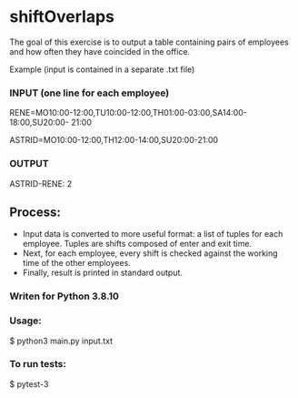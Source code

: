 # shiftOverlaps
The goal of this exercise is to output a table containing pairs of employees and how often they have coincided in the office.

Example (input is contained in a separate .txt file)
### INPUT (one line for each employee)
RENE=MO10:00-12:00,TU10:00-12:00,TH01:00-03:00,SA14:00-18:00,SU20:00- 21:00

ASTRID=MO10:00-12:00,TH12:00-14:00,SU20:00-21:00

### OUTPUT
ASTRID-RENE: 2


## Process:
- Input data is converted to more useful format: a list of tuples for each employee. Tuples are shifts composed of enter and exit time.
- Next, for each employee, every shift is checked against the working time of the other employees. 
- Finally, result is printed in standard output.


### Writen for Python 3.8.10
### Usage: 
$ python3 main.py input.txt
### To run tests: 
$ pytest-3